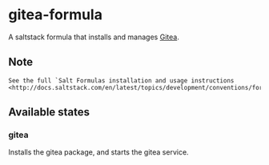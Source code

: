 # gitea-formula

A saltstack formula that installs and manages [Gitea](https://gitea.io).

## Note

    See the full `Salt Formulas installation and usage instructions
    <http://docs.saltstack.com/en/latest/topics/development/conventions/formulas.html>`_.

## Available states

### gitea

Installs the gitea package, and starts the gitea service.
